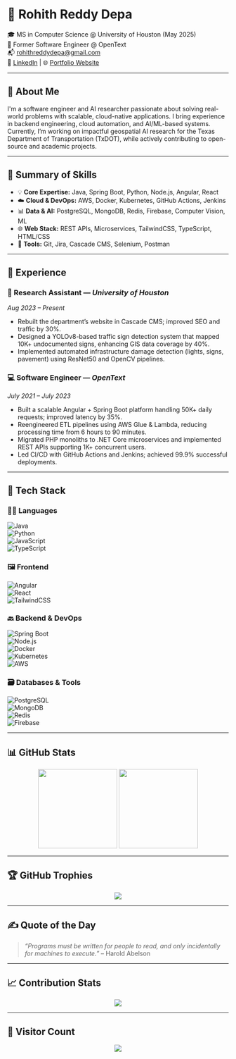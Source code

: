
# 💫 Rohith Reddy Depa

🎓 MS in Computer Science @ University of Houston (May 2025)  
💼 Former Software Engineer @ OpenText  
📬 rohithreddydepa@gmail.com  
🔗 [LinkedIn](https://www.linkedin.com/in/rohithreddydepa) | 🌐 [Portfolio Website](https://rohithreddydepa.github.io/latest-portfolio/)  

---

## 🚀 About Me

I'm a software engineer and AI researcher passionate about solving real-world problems with scalable, cloud-native applications. I bring experience in backend engineering, cloud automation, and AI/ML-based systems. Currently, I’m working on impactful geospatial AI research for the Texas Department of Transportation (TxDOT), while actively contributing to open-source and academic projects.

---

## 🧠 Summary of Skills

- 💡 **Core Expertise:** Java, Spring Boot, Python, Node.js, Angular, React  
- ☁️ **Cloud & DevOps:** AWS, Docker, Kubernetes, GitHub Actions, Jenkins  
- 📊 **Data & AI:** PostgreSQL, MongoDB, Redis, Firebase, Computer Vision, ML  
- 🌐 **Web Stack:** REST APIs, Microservices, TailwindCSS, TypeScript, HTML/CSS  
- 🧪 **Tools:** Git, Jira, Cascade CMS, Selenium, Postman

---

## 💼 Experience

### 🔬 Research Assistant — *University of Houston*  
*Aug 2023 – Present*  
- Rebuilt the department’s website in Cascade CMS; improved SEO and traffic by 30%.  
- Designed a YOLOv8-based traffic sign detection system that mapped 10K+ undocumented signs, enhancing GIS data coverage by 40%.  
- Implemented automated infrastructure damage detection (lights, signs, pavement) using ResNet50 and OpenCV pipelines.

### 💻 Software Engineer — *OpenText*  
*July 2021 – July 2023*  
- Built a scalable Angular + Spring Boot platform handling 50K+ daily requests; improved latency by 35%.  
- Reengineered ETL pipelines using AWS Glue & Lambda, reducing processing time from 6 hours to 90 minutes.  
- Migrated PHP monoliths to .NET Core microservices and implemented REST APIs supporting 1K+ concurrent users.  
- Led CI/CD with GitHub Actions and Jenkins; achieved 99.9% successful deployments.

---

## 🔧 Tech Stack

### 👨‍💻 Languages  
![Java](https://img.shields.io/badge/Java-%23ED8B00.svg?style=for-the-badge&logo=openjdk&logoColor=white)  
![Python](https://img.shields.io/badge/Python-3670A0?style=for-the-badge&logo=python&logoColor=ffdd54)  
![JavaScript](https://img.shields.io/badge/JavaScript-%23323330.svg?style=for-the-badge&logo=javascript&logoColor=%23F7DF1E)  
![TypeScript](https://img.shields.io/badge/TypeScript-%23007ACC.svg?style=for-the-badge&logo=typescript&logoColor=white)

### 🖼️ Frontend  
![Angular](https://img.shields.io/badge/Angular-%23DD0031.svg?style=for-the-badge&logo=angular&logoColor=white)  
![React](https://img.shields.io/badge/React-%2320232a.svg?style=for-the-badge&logo=react&logoColor=%2361DAFB)  
![TailwindCSS](https://img.shields.io/badge/TailwindCSS-%2338B2AC.svg?style=for-the-badge&logo=tailwind-css&logoColor=white)

### 🔙 Backend & DevOps  
![Spring Boot](https://img.shields.io/badge/SpringBoot-%236DB33F.svg?style=for-the-badge&logo=springboot&logoColor=white)  
![Node.js](https://img.shields.io/badge/Node.js-%23339933.svg?style=for-the-badge&logo=node.js&logoColor=white)  
![Docker](https://img.shields.io/badge/Docker-%230db7ed.svg?style=for-the-badge&logo=docker&logoColor=white)  
![Kubernetes](https://img.shields.io/badge/Kubernetes-%23326ce5.svg?style=for-the-badge&logo=kubernetes&logoColor=white)  
![AWS](https://img.shields.io/badge/AWS-%23FF9900.svg?style=for-the-badge&logo=amazon-aws&logoColor=white)

### 🗃️ Databases & Tools  
![PostgreSQL](https://img.shields.io/badge/PostgreSQL-%23316192.svg?style=for-the-badge&logo=postgresql&logoColor=white)  
![MongoDB](https://img.shields.io/badge/MongoDB-%2347A248.svg?style=for-the-badge&logo=mongodb&logoColor=white)  
![Redis](https://img.shields.io/badge/Redis-%23DD0031.svg?style=for-the-badge&logo=redis&logoColor=white)  
![Firebase](https://img.shields.io/badge/Firebase-%23039BE5.svg?style=for-the-badge&logo=firebase)

---

## 📊 GitHub Stats

<p align="center">
  <img src="https://github-readme-stats.vercel.app/api?username=rohithreddydepa&theme=tokyonight&show_icons=true" height="180"/>
  <img src="https://github-readme-stats.vercel.app/api/top-langs/?username=rohithreddydepa&layout=compact&theme=tokyonight" height="180"/>
</p>

---

## 🏆 GitHub Trophies

<p align="center">
  <img src="https://github-profile-trophy.vercel.app/?username=rohithreddydepa&theme=gruvbox&no-bg=true&row=1&margin-w=10" />
</p>

---

## ✍️ Quote of the Day  
> _“Programs must be written for people to read, and only incidentally for machines to execute.”_ – Harold Abelson

---

## 📈 Contribution Stats

<p align="center">
  <img src="https://github-contributor-stats.vercel.app/api?username=rohithreddydepa&limit=5&theme=dark&combine_all_yearly_contributions=true" />
</p>

---

## 📍 Visitor Count  
<p align="center">
  <img src="https://visitcount.itsvg.in/api?id=rohithreddydepa&icon=0&color=0" />
</p>
